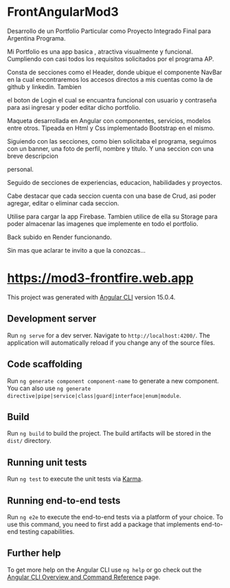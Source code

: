 # FrontAngularMod3

Desarrollo de un Portfolio Particular como Proyecto Integrado Final para Argentina Programa.

Mi Portfolio es una app basica , atractiva visualmente y funcional. Cumpliendo con casi todos los requisitos solicitados por el programa AP.

Consta de secciones como el Header, donde ubique el componente NavBar en la cual encontraremos los accesos directos a mis cuentas como la de github y linkedin. Tambien 

el boton de Login el cual se encuantra funcional con usuario y contraseña para asi ingresar y poder editar dicho portfolio.

Maqueta desarrollada en Angular con componentes, servicios, modelos entre otros. Tipeada en Html y Css implementado Bootstrap en el mismo.

Siguiendo con las secciones, como bien solicitaba el programa, seguimos con un banner, una foto de perfil, nombre y titulo. Y una seccion con una breve descripcion 

personal.

Seguido de secciones de experiencias, educacion, habilidades y proyectos.

Cabe destacar que cada seccion cuenta con una base de Crud, asi poder agregar, editar o eliminar cada seccion.

Utilise para cargar la app Firebase. Tambien utilice de ella su Storage para poder almacenar las imagenes que implemente en todo el portfolio.

Back subido en Render funcionando.

Sin mas que aclarar te invito a que la conozcas... 

# https://mod3-frontfire.web.app



This project was generated with [Angular CLI](https://github.com/angular/angular-cli) version 15.0.4.

## Development server

Run `ng serve` for a dev server. Navigate to `http://localhost:4200/`. The application will automatically reload if you change any of the source files.

## Code scaffolding

Run `ng generate component component-name` to generate a new component. You can also use `ng generate directive|pipe|service|class|guard|interface|enum|module`.

## Build

Run `ng build` to build the project. The build artifacts will be stored in the `dist/` directory.

## Running unit tests

Run `ng test` to execute the unit tests via [Karma](https://karma-runner.github.io).

## Running end-to-end tests

Run `ng e2e` to execute the end-to-end tests via a platform of your choice. To use this command, you need to first add a package that implements end-to-end testing capabilities.

## Further help

To get more help on the Angular CLI use `ng help` or go check out the [Angular CLI Overview and Command Reference](https://angular.io/cli) page.

